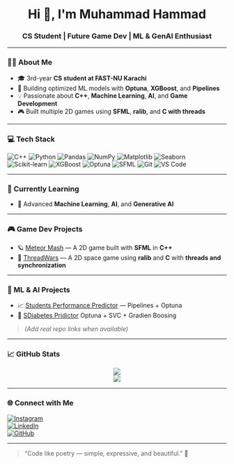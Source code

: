 <h1 align="center">Hi 👋, I'm Muhammad Hammad</h1>
<h3 align="center">CS Student | Future Game Dev | ML & GenAI Enthusiast</h3>

---

### 👨‍💻 About Me

- 🎓 3rd-year **CS student at FAST-NU Karachi**
- 🤖 Building optimized ML models with **Optuna**, **XGBoost**, and **Pipelines**
- 💡 Passionate about **C++**, **Machine Learning**, **AI**, and **Game Development**
- 🎮 Built multiple 2D games using **SFML**, **ralib**, and **C with threads**

---

### 💻 Tech Stack

![C++](https://img.shields.io/badge/C++-00599C?style=flat&logo=cplusplus&logoColor=white)
![Python](https://img.shields.io/badge/Python-3776AB?style=flat&logo=python&logoColor=white)
![Pandas](https://img.shields.io/badge/Pandas-150458?style=flat&logo=pandas&logoColor=white)
![NumPy](https://img.shields.io/badge/NumPy-013243?style=flat&logo=numpy&logoColor=white)
![Matplotlib](https://img.shields.io/badge/Matplotlib-206095?style=flat)
![Seaborn](https://img.shields.io/badge/Seaborn-003A64?style=flat)
![Scikit-learn](https://img.shields.io/badge/Scikit--Learn-F7931E?style=flat&logo=scikit-learn&logoColor=white)
![XGBoost](https://img.shields.io/badge/XGBoost-EC4E25?style=flat)
![Optuna](https://img.shields.io/badge/Optuna-3498DB?style=flat)
![SFML](https://img.shields.io/badge/SFML-074472?style=flat&logo=cplusplus&logoColor=white)
![Git](https://img.shields.io/badge/Git-F05032?style=flat&logo=git&logoColor=white)
![VS Code](https://img.shields.io/badge/VS--Code-007ACC?style=flat&logo=visual-studio-code)

---

### 🧠 Currently Learning

- 🧠 Advanced **Machine Learning**, **AI**, and **Generative AI**

---

### 🎮 Game Dev Projects

- 🪐 [Meteor Mash](#) — A 2D game built with **SFML** in **C++**  
- 🚀 [ThreadWars](#) — A 2D space game using **ralib** and **C** with **threads and synchronization**

---

### 🧠 ML & AI Projects

- 📈 [Students Performance Predictor](#) — Pipelines + Optuna
- 🧾 [SDiabetes Pridictor](#)  Optuna + SVC + Gradien Boosing

> *(Add real repo links when available)*

---

### 📈 GitHub Stats

<p align="center">
  <img src="https://github-readme-stats.vercel.app/api?username=muhamad-hammad&show_icons=true&theme=tokyonight" />
  <br/>
  <img src="https://github-readme-stats.vercel.app/api/top-langs/?username=muhamad-hammad&layout=compact&theme=tokyonight" />
</p>

---

### 🌐 Connect with Me

[![Instagram](https://img.shields.io/badge/@yourfv_chef-E4405F?style=flat&logo=instagram&logoColor=white)](https://www.instagram.com/yourfv_chef)  
[![LinkedIn](https://img.shields.io/badge/LinkedIn-0A66C2?style=flat&logo=linkedin&logoColor=white)](https://www.linkedin.com/in/muhammad-hammad-b6b782296)  
[![GitHub](https://img.shields.io/badge/GitHub-181717?style=flat&logo=github&logoColor=white)](https://github.com/muhamad-hammad)

---

> “Code like poetry — simple, expressive, and beautiful.” 💬
